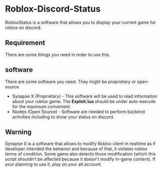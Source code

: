 # Roblox-Discord-Status
RobloxStatus is a software that allows you to display your current game for roblox on discord.
## Requirement
There are some things you need in order to use this.
## software
There are some software you need. They might be proprietary or open-source
* Synapse X (Proprietary) - This software will be used to read information about your roblox game. The **Exploit.lua** should be under auto-execute for the maximum convenient.
* Nodejs (Open Source) - Software are needed to perform backend activities including to show your status on discord.
## Warning
Synapse X is a software that allows to modify Roblox client in realtime as if developer intended the behavior and because of that, it violates roblox terms of condition. Some game also detects those modification (which this script shouldn't be affected because it doesn't modify in-game content). If your planning to use it, play on your alt account. 
